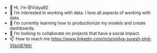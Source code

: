 - 👋 Hi, I’m @Vidya92
- 👀 I’m interested in working with data. I love all aspects of working with data. 
- 🌱 I’m currently learning how to productionize my models and create dashboards. 
- 💞️ I’m looking to collaborate on projects that have a social impact. 
- 📫 How to reach me https://www.linkedin.com/in/srividya-suresh-phd-55b08789/

<!---
Vidya92/Vidya92 is a ✨ special ✨ repository because its `README.md` (this file) appears on your GitHub profile.
You can click the Preview link to take a look at your changes.
--->
